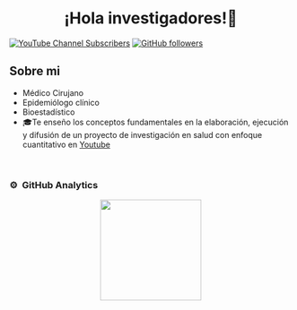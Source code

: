 <div align="center">
<h1 align="center">¡Hola investigadores!👋</h1>
</div>

[![YouTube Channel Subscribers](https://img.shields.io/youtube/channel/subscribers/UCa4-pNTVIJQxRx4eb99W_MA?style=social)](https://youtube.com/UCa4-pNTVIJQxRx4eb99W_MA?sub_confirmation=1)
[![GitHub followers](https://img.shields.io/github/followers/jroquehenriquez?style=social)](https://github.com/jroquehenriquez)

## Sobre mi

- Médico Cirujano 
- Epidemiólogo clínico
- Bioestadístico 
- 🎓Te enseño los conceptos fundamentales en la elaboración, ejecución y difusión de un proyecto de investigación en salud con enfoque cuantitativo en [Youtube](https://youtube.com/@jroquehenriquez?sub_confirmation=1)
<br>

### ⚙️ &nbsp;GitHub Analytics

<p align="center">
<a href="https://github.com/jroquehenriquez">
  <img height="180em" src="https://github-readme-stats-eight-theta.vercel.app/api?username=jroquehenriquez&show_icons=true&theme=algolia&include_all_commits=true&count_private=true"/>
</a>
</p>
